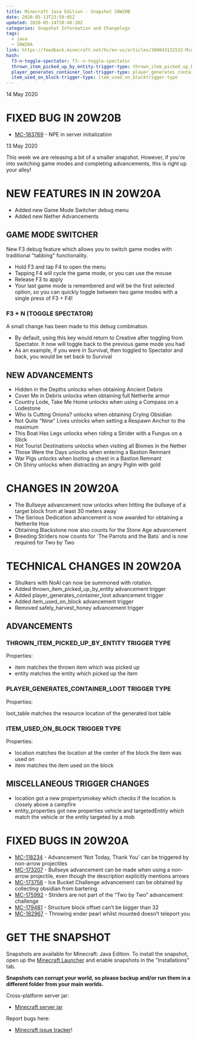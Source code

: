 ```yaml
---
title: Minecraft Java Edition - Snapshot 20W20B
date: 2020-05-13T23:59:05Z
updated: 2020-05-14T10:48:20Z
categories: Snapshot Information and Changelogs
tags:
  - java
  - 20W20A
link: https://feedback.minecraft.net/hc/en-us/articles/360043132532-Minecraft-Java-Edition-Snapshot-20W20B
hash:
  f3-n-toggle-spectator: f3--n-toggle-spectator
  thrown_item_picked_up_by_entity-trigger-type: thrown_item_picked_up_by_entitytrigger-type
  player_generates_container_loot-trigger-type: player_generates_container_loottrigger-type
  item_used_on_block-trigger-type: item_used_on_blocktrigger-type
---
```


14 May 2020

# FIXED BUG IN 20W20B

- [MC-183769](https://bugs.mojang.com/browse/MC-183769) - NPE in server initialization

13 May 2020

This week we are releasing a bit of a smaller snapshot. However, if you're into switching game modes and completing advancements, this is right up your alley!

# NEW FEATURES IN IN 20W20A

- Added new Game Mode Switcher debug menu
- Added new Nether Advancements

## GAME MODE SWITCHER

New F3 debug feature which allows you to switch game modes with traditional "tabbing" functionality.

- Hold F3 and tap F4 to open the menu
- Tapping F4 will cycle the game mode, or you can use the mouse
- Release F3 to apply
- Your last game mode is remembered and will be the first selected option, so you can quickly toggle between two game modes with a single press of F3 + F4!

### F3 + N (TOGGLE SPECTATOR)

A small change has been made to this debug combination.

- By default, using this key would return to Creative after toggling from Spectator. It now will toggle back to the previous game mode you had
- As an example, if you were in Survival, then toggled to Spectator and back, you would be set back to Survival

## NEW ADVANCEMENTS

- Hidden in the Depths unlocks when obtaining Ancient Debris
- Cover Me in Debris unlocks when obtaining full Netherite armor
- Country Lode, Take Me Home unlocks when using a Compass on a Lodestone
- Who Is Cutting Onions? unlocks when obtaining Crying Obsidian
- Not Quite "Nine" Lives unlocks when setting a Respawn Anchor to the maximum
- This Boat Has Legs unlocks when riding a Strider with a Fungus on a Stick
- Hot Tourist Destinations unlocks when visiting all Biomes in the Nether
- Those Were the Days unlocks when entering a Bastion Remnant
- War Pigs unlocks when looting a chest in a Bastion Remnant
- Oh Shiny unlocks when distracting an angry Piglin with gold

# CHANGES IN 20W20A

- The Bullseye advancement now unlocks when hitting the bullseye of a target block from at least 30 meters away
- The Serious Dedication advancement is now awarded for obtaining a Netherite Hoe
- Obtaining Blackstone now also counts for the Stone Age advancement
- Breeding Striders now counts for \`The Parrots and the Bats\` and is now required for Two by Two

# TECHNICAL CHANGES IN 20W20A

- Shulkers with NoAI can now be summoned with rotation.
- Added thrown_item_picked_up_by_entity advancement trigger
- Added player_generates_container_loot advancement trigger
- Added item_used_on_block advancement trigger
- Removed safely_harvest_honey advancement trigger

## ADVANCEMENTS

### THROWN_ITEM_PICKED_UP_BY_ENTITY TRIGGER TYPE

Properties:

- item matches the thrown item which was picked up
- entity matches the entity which picked up the item

### PLAYER_GENERATES_CONTAINER_LOOT TRIGGER TYPE

Properties:

loot_table matches the resource location of the generated loot table

### ITEM_USED_ON_BLOCK TRIGGER TYPE

Properties:

- location matches the location at the center of the block the item was used on
- item matches the item used on the block

## MISCELLANEOUS TRIGGER CHANGES

- location got a new propertysmokey which checks if the location is closely above a campfire
- entity_properties got new properties vehicle and targetedEntity which match the vehicle or the entity targeted by a mob

# FIXED BUGS IN 20W20A

- [MC-118234](https://bugs.mojang.com/browse/MC-118234) - Advancement ‘Not Today, Thank You’ can be triggered by non-arrow projectiles
- [MC-173207](https://bugs.mojang.com/browse/MC-173207) - Bullseye advancement can be made when using a non-arrow projectile, even though the description explicitly mentions arrows
- [MC-173756](https://bugs.mojang.com/browse/MC-173756) - Ice Bucket Challenge advancement can be obtained by collecting obsidian from bartering
- [MC-175992](https://bugs.mojang.com/browse/MC-175992) - Striders are not part of the “Two by Two” advancement challenge
- [MC-179481](https://bugs.mojang.com/browse/MC-179481) - Structure block offset can’t be bigger than 32
- [MC-182967](https://bugs.mojang.com/browse/MC-182967) - Throwing ender pearl whilst mounted doesn’t teleport you

# GET THE SNAPSHOT

Snapshots are available for Minecraft: Java Edition. To install the snapshot, open up the [Minecraft Launcher](https://www.minecraft.net/download.html) and enable snapshots in the "Installations" tab.

**Snapshots can corrupt your world, so please backup and/or run them in a different folder from your main worlds.**

Cross-platform server jar:

- [Minecraft server jar](https://launcher.mojang.com/v1/objects/f06a943eb107494688b4447b97514af6d7311623/server.jar)

Report bugs here:

- [Minecraft issue tracker](https://bugs.mojang.com/browse/MC)!
